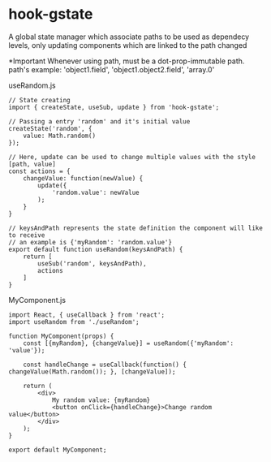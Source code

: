 # hook-gstate
A global state manager which associate paths to be used as dependecy levels, only updating components which are linked to the path changed

*Important
Whenever using path, must be a dot-prop-immutable path.
path's example: 'object1.field', 'object1.object2.field', 'array.0'

useRandom.js
```js{4-5}
// State creating
import { createState, useSub, update } from 'hook-gstate';

// Passing a entry 'random' and it's initial value
createState('random', {
    value: Math.random()
});

// Here, update can be used to change multiple values with the style [path, value]
const actions = {
    changeValue: function(newValue) {
        update({
            'random.value': newValue
        );
    }
}

// keysAndPath represents the state definition the component will like to receive
// an example is {'myRandom': 'random.value'}
export default function useRandom(keysAndPath) {
    return [
        useSub('random', keysAndPath),
        actions
    ]
}
```

MyComponent.js
```js{4-5}
import React, { useCallback } from 'react';
import useRandom from './useRandom';

function MyComponent(props) {
    const [{myRandom}, {changeValue}] = useRandom({'myRandom': 'value'});

    const handleChange = useCallback(function() { changeValue(Math.random()); }, [changeValue]);

    return (
        <div>
            My random value: {myRandom}
            <button onClick={handleChange}>Change random value</button>
        </div>
    );
}

export default MyComponent;
```